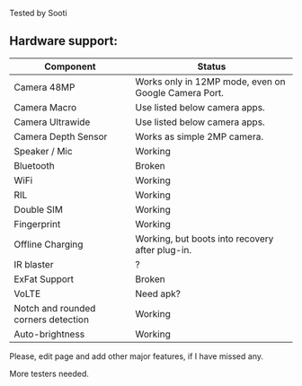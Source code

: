 Tested by Sooti

## Hardware support:
| Component | Status |
|-|-|
| Camera 48MP | Works only in 12MP mode, even on Google Camera Port. |
| Camera Macro | Use listed below camera apps. |
| Camera Ultrawide | Use listed below camera apps. |
| Camera Depth Sensor | Works as simple 2MP camera. |
| Speaker / Mic | Working |
| Bluetooth | Broken |
| WiFi | Working |
| RIL | Working |
| Double SIM | Working |
| Fingerprint | Working |
| Offline Charging | Working, but boots into recovery after plug-in. |
| IR blaster | ? |
| ExFat Support | Broken |
| VoLTE | Need apk? |
| Notch and rounded corners detection | Working |
| Auto-brightness | Working |

Please, edit page and add other major features, if I have missed any.

More testers needed.